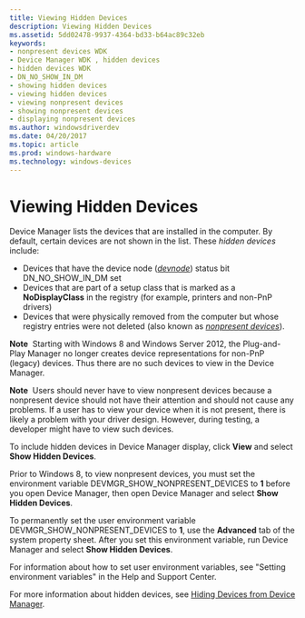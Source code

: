 ```yaml
---
title: Viewing Hidden Devices
description: Viewing Hidden Devices
ms.assetid: 5dd02478-9937-4364-bd33-b64ac89c32eb
keywords:
- nonpresent devices WDK
- Device Manager WDK , hidden devices
- hidden devices WDK
- DN_NO_SHOW_IN_DM
- showing hidden devices
- viewing hidden devices
- viewing nonpresent devices
- showing nonpresent devices
- displaying nonpresent devices
ms.author: windowsdriverdev
ms.date: 04/20/2017
ms.topic: article
ms.prod: windows-hardware
ms.technology: windows-devices
---
```


# Viewing Hidden Devices





Device Manager lists the devices that are installed in the computer. By default, certain devices are not shown in the list. These *hidden devices* include:

* Devices that have the device node ([*devnode*](https://msdn.microsoft.com/library/windows/hardware/ff556277#wdkgloss-devnode)) status bit DN_NO_SHOW_IN_DM set
* Devices that are part of a setup class that is marked as a **NoDisplayClass** in the registry (for example, printers and non-PnP drivers)
* Devices that were physically removed from the computer but whose registry entries were not deleted (also known as [*nonpresent devices*](https://msdn.microsoft.com/library/windows/hardware/ff556313#wdkgloss-nonpresent-device)).

**Note**  Starting with Windows 8 and Windows Server 2012, the Plug-and-Play Manager no longer creates device representations for non-PnP (legacy) devices. Thus there are no such devices to view in the Device Manager.

**Note**  Users should never have to view nonpresent devices because a nonpresent device should not have their attention and should not cause any problems. If a user has to view your device when it is not present, there is likely a problem with your driver design. However, during testing, a developer might have to view such devices. 

To include hidden devices in Device Manager display, click **View** and select **Show Hidden Devices**.

Prior to Windows 8, to view nonpresent devices, you must set the environment variable DEVMGR_SHOW_NONPRESENT_DEVICES to **1** before you open Device Manager, then open Device Manager and select **Show Hidden Devices**.

To permanently set the user environment variable DEVMGR_SHOW_NONPRESENT_DEVICES to **1**, use the **Advanced** tab of the system property sheet. After you set this environment variable, run Device Manager and select **Show Hidden Devices**.

For information about how to set user environment variables, see "Setting environment variables" in the Help and Support Center.

For more information about hidden devices, see [Hiding Devices from Device Manager](https://msdn.microsoft.com/library/windows/hardware/ff547032).

 

 





